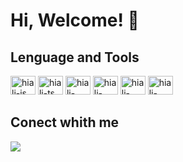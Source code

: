 # Hi, Welcome! 🤙


## Lenguage and Tools

<div>
<img align-item='center' alt='hiali-js' height='30' width='40' src="https://cdn.jsdelivr.net/gh/devicons/devicon@latest/icons/typescript/typescript-original.svg"/>
<img alig-item='center' alt='hiali-ts' height='30' width='40' src="https://cdn.jsdelivr.net/gh/devicons/devicon@latest/icons/javascript/javascript-original.svg"/>
<img align-item='center' alt='hiali-node' height='30' width='40' src="https://cdn.jsdelivr.net/gh/devicons/devicon@latest/icons/nodejs/nodejs-original.svg"/>
<img align-item='center' alt='hiali-mysql' height='30' width='40' src="https://cdn.jsdelivr.net/gh/devicons/devicon@latest/icons/mysql/mysql-original.svg"/>
<img align-item='center' alt='hiali-mongodb' height='30' width='40' src="https://cdn.jsdelivr.net/gh/devicons/devicon@latest/icons/mongodb/mongodb-original.svg"/>
<img align-item='center' alt='hiali-react' height='30' width='40'    src="https://cdn.jsdelivr.net/gh/devicons/devicon@latest/icons/react/react-original.svg"/>


</div>

## Conect whith me 

<div>
<a href="https://www.linkedin.com/in/hiali-rocha-81b451239/"> <img src="(https://www.figma.com/file/gKDJ6Bdt457qNnj2vUkZVj/Social-Icons-(Community)?type=design&node-id=17-32&mode=design&t=okQhDCJ6BpuQN9J1-4)" target="_blank"></a>
